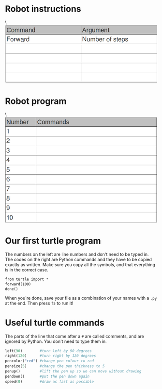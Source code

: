 # Robot instructions

\ ![allowed instructions](instructions_table.png)

# Robot program

\ ![robot program](program_table.png)

# Our first turtle program

The numbers on the left are line numbers and don't need to be typed in.
The codes on the right are Python commands and they have to be copied exactly as written. Make sure you copy all the symbols, and that everything is in the correct case.

~~~ { .python .numberLines }
from turtle import *
forward(100)
done()
~~~

When you're done, save your file as a combination of your names with a `.py` at the end. Then press `f5` to run it!

# Useful turtle commands

The parts of the line that come after a `#` are called comments, and are ignored by Python. You don't need to type them in.

~~~ python
left(90)        #turn left by 90 degrees
right(120)      #turn right by 120 degrees
pencolor("red") #change pen colour to red
pensize(5)      #change the pen thickness to 5
penup()         #lift the pen up so we can move without drawing
pendown()       #put the pen down again
speed(0)        #draw as fast as possible
~~~
